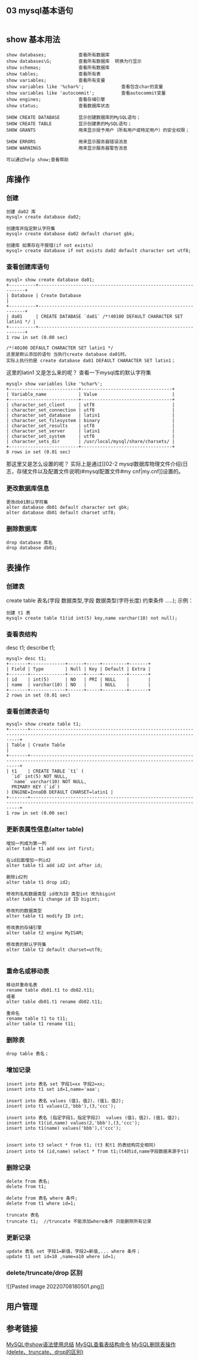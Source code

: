 ## 03 mysql基本语句

```toc
```
## show 基本用法
```mysql
show databases; 		   查看所有数据库
show databases\G; 		   查看所有数据库  转换为行显示
show schemas;			   查看所有数据库
show tables;			   查看所有表
show variables;			   查看所有变量
show variables like '%char%';			   查看包含char的变量
show variables like 'autocommit';		   查看autocommit变量
show engines;			   查看存储引擎
show status;			   查看数据库状态

SHOW CREATE DATABASE	   显示创建数据库的MySQL语句；  
SHOW CREATE TABLE 		   显示创建表的MySQL语句；  
SHOW GRANTS 			   用来显示授予用户（所有用户或特定用户）的安全权限；  

SHOW ERRORS				   用来显示服务器错误消息
SHOW WARNINGS			   用来显示服务器警告消息

可以通过help show;查看帮助
```


## 库操作
### 创建
```mysql
创建 da02 库
mysql> create database da02;

创建库并指定默认字符集
mysql> create database da02 default charset gbk;

创建库 如果存在不报错(if not exists)
mysql> create database if not exists da02 default character set utf8;
```
### 查看创建库语句
```mysql
mysql> show create database da01;
+----------+-----------------------------------------------------------------+
| Database | Create Database                                                 |
+----------+-----------------------------------------------------------------+
| da01     | CREATE DATABASE `da01` /*!40100 DEFAULT CHARACTER SET latin1 */ |
+----------+-----------------------------------------------------------------+
1 row in set (0.00 sec)

/*!40100 DEFAULT CHARACTER SET latin1 */  
这里是默认添加的语句 当执行create database da01时。
实际上执行的是 create database da01 DEFAULT CHARACTER SET latin1；
```

这里的latin1 又是怎么来的呢？
查看一下mysql库的默认字符集
```mysql
mysql> show variables like '%char%';
+--------------------------+----------------------------------+
| Variable_name            | Value                            |
+--------------------------+----------------------------------+
| character_set_client     | utf8                             |
| character_set_connection | utf8                             |
| character_set_database   | latin1 					      |
| character_set_filesystem | binary                           |
| character_set_results    | utf8                             |
| character_set_server     | latin1                           |
| character_set_system     | utf8                             |
| character_sets_dir       | /usr/local/mysql/share/charsets/ |
+--------------------------+----------------------------------+
8 rows in set (0.01 sec)
```
那这里又是怎么设置的呢？
实际上是通过[[02-2 mysql数据库物理文件介绍(日志，存储文件以及配置文件说明)#mysql配置文件#my cnf|my.cnf]]设置的。

### 更改数据库信息
```mysql
更改db01默认字符集
alter database db01 default character set gbk;
alter database db01 default charset utf8;
```

### 删除数据库
```mysql
drop database 库名
drop database db01;
```


## 表操作
### 创建表
create table 表名(字段 数据类型,字段 数据类型(字符长度) 约束条件 .....);
示例：
```mysql
创建 t1 表
mysql> create table t1(id int(5) key,name varchar(10) not null);
```

### 查看表结构
desc t1;
describe t1;
```mysql
mysql> desc t1;
+-------+-------------+------+-----+---------+-------+
| Field | Type        | Null | Key | Default | Extra |
+-------+-------------+------+-----+---------+-------+
| id    | int(5)      | NO   | PRI | NULL    |       |
| name  | varchar(10) | NO   |     | NULL    |       |
+-------+-------------+------+-----+---------+-------+
2 rows in set (0.01 sec)

```
### 查看创建表语句
```mysql 
mysql> show create table t1;
+-------+----------------------------------------------------------------------------------------------------------------------------------------+
| Table | Create Table                                                                                                                           |
+-------+----------------------------------------------------------------------------------------------------------------------------------------+
| t1    | CREATE TABLE `t1` (
  `id` int(5) NOT NULL,
  `name` varchar(10) NOT NULL,
  PRIMARY KEY (`id`)
) ENGINE=InnoDB DEFAULT CHARSET=latin1 |
+-------+----------------------------------------------------------------------------------------------------------------------------------------+
1 row in set (0.00 sec)
```

### 更新表属性信息(alter table)
```mysql
增加一列成为第一列 
alter table t1 add sex int first;

在id后面增加一列id2
alter table t1 add id2 int after id;

删除id2列
alter table t1 drop id2;

修改列名和数据类型 id改为ID 类型int 改为bigint
alter table t1 change id ID bigint;

修改列的数据类型 
alter table t1 modify ID int;

修改表的存储引擎
alter table t2 engine MyISAM;

修改表的默认字符集
alter table t2 default charset=utf8;


```
### 重命名或移动表
```mysql
移动并重命名表
rename table db01.t1 to db02.t11;
或者
alter table db01.t1 rename db02.t11;

重命名
rename table t1 to t11;
alter table t1 rename t11;
```
### 删除表
```mysql
drop table 表名；
```
### 增加记录
```mysql
insert into 表名 set 字段1=xx 字段2=xx;
insert into t1 set id=1,name='aaa';

insert into 表名 values (值1，值2)，(值1，值2);
insert into t1 values(2,'bbb'),(3,'ccc');

insert into 表名 (指定字段1，指定字段2)  values (值1，值2)，(值1，值2);
insert into t1(id,name) values(2,'bbb'),(3,'ccc');
insert into t1(name) values('bbb'),('ccc');


insert into t3 select * from t1; (t3 和t1 的表结构完全相同)
insert into t4 (id,name) select * from t1;(t4的id,name字段数据来源于t1)
```

### 删除记录
```mysql
delete from 表名;
delete from t1;

delete from 表名 where 条件;
delete from t1 where id=1;

truncate 表名
truncate t1;  //truncate 不能添加where条件 只能删除所有记录
```

### 更新记录
```mysql
update 表名 set 字段1=新值，字段2=新值,... where 条件；
update t1 set id=10 ,name=a10 where id=1;

```


### delete/truncate/drop 区别
![[Pasted image 20220708180501.png]]


## 用户管理

## 参考链接
 [MySQL中show语法使用总结](https://www.cnblogs.com/saneri/p/6963583.html)
 [MySQL查看表结构命令](http://c.biancheng.net/view/7199.html#:~:text=%E5%9C%A8%20MySQL%20%E4%B8%AD%EF%BC%8C%E5%8F%AF%E4%BB%A5%E4%BD%BF%E7%94%A8%20DESCRIBE%20%E5%92%8C%20SHOW,CREATE%20TABLE%20%E5%91%BD%E4%BB%A4%E6%9D%A5%E6%9F%A5%E7%9C%8B%E6%95%B0%E6%8D%AE%E8%A1%A8%E7%9A%84%E7%BB%93%E6%9E%84%E3%80%82%20DESCRIBE%EF%BC%9A%E4%BB%A5%E8%A1%A8%E6%A0%BC%E7%9A%84%E5%BD%A2%E5%BC%8F%E5%B1%95%E7%A4%BA%E8%A1%A8%E7%BB%93%E6%9E%84%20DESCRIBE%2FDESC%20%E8%AF%AD%E5%8F%A5%E4%BC%9A%E4%BB%A5%E8%A1%A8%E6%A0%BC%E7%9A%84%E5%BD%A2%E5%BC%8F%E6%9D%A5%E5%B1%95%E7%A4%BA%E8%A1%A8%E7%9A%84%E5%AD%97%E6%AE%B5%E4%BF%A1%E6%81%AF%EF%BC%8C%E5%8C%85%E6%8B%AC%E5%AD%97%E6%AE%B5%E5%90%8D%E3%80%81%E5%AD%97%E6%AE%B5%E6%95%B0%E6%8D%AE%E7%B1%BB%E5%9E%8B%E3%80%81%E6%98%AF%E5%90%A6%E4%B8%BA%E4%B8%BB%E9%94%AE%E3%80%81%E6%98%AF%E5%90%A6%E6%9C%89%E9%BB%98%E8%AE%A4%E5%80%BC%E7%AD%89%EF%BC%8C%E8%AF%AD%E6%B3%95%E6%A0%BC%E5%BC%8F%E5%A6%82%E4%B8%8B%EF%BC%9A)
[MySQL删除表操作(delete、truncate、drop的区别)](https://blog.csdn.net/z_ryan/article/details/81913481)
